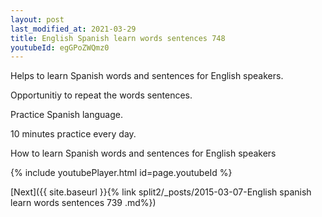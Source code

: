 ```yaml
---
layout: post
last_modified_at: 2021-03-29
title: English Spanish learn words sentences 748 
youtubeId: egGPoZWQmz0
---
```

 
 
Helps to learn Spanish words and sentences for English speakers.

Opportunitiy to repeat the words sentences. 

Practice Spanish language. 
 
10 minutes practice every day. 
 
How to learn Spanish words and sentences for English speakers 
 
{% include youtubePlayer.html id=page.youtubeId %}
 
 
[Next]({{ site.baseurl }}{% link  split2/_posts/2015-03-07-English spanish learn words sentences 739 .md%})
 

